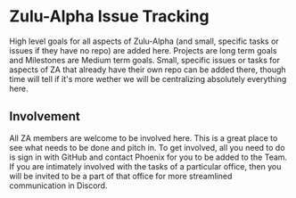 # Zulu-Alpha Issue Tracking

High level goals for all aspects of Zulu-Alpha (and small, specific tasks or issues if they have no repo) are added here.
Projects are long term goals and Milestones are Medium term goals.
Small, specific issues or tasks for aspects of ZA that already have their own repo can be added there, though time will tell if it's more wether we will be centralizing absolutely everything here.

## Involvement

All ZA members are welcome to be involved here. This is a great place to see what needs to be done and pitch in.
To get involved, all you need to do is sign in with GitHub and contact Phoenix for you to be added to the Team.
If you are intimately involved with the tasks of a particular office, then you will be invited to be a part of that office for more streamlined communication in Discord.